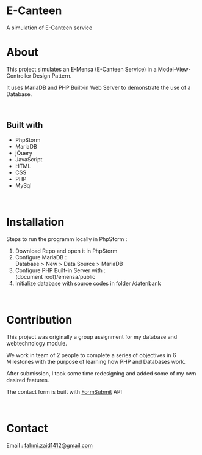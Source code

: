 # E-Canteen
A simulation of E-Canteen service

# About

This project simulates an E-Mensa (E-Canteen Service) in a Model-View-Controller Design Pattern. 

It uses MariaDB and PHP Built-in Web Server to demonstrate the use of a Database.

<br>

## Built with

* PhpStorm
* MariaDB
* jQuery
* JavaScript
* HTML
* CSS
* PHP
* MySql

<br>

# Installation

Steps to run the programm locally in PhpStorm :

1. Download Repo and open it in PhpStorm
2. Configure MariaDB :<br>
Database > New > Data Source > MariaDB
3. Configure PHP Built-in Server with :<br>
(document root)/emensa/public
4. Initialize database with source codes in folder /datenbank


<br>

# Contribution

This project was originally a group assignment for my database and webtechnology module.

We work in team of 2 people to complete a series of objectives in 6 Milestones with the purpose of learning how PHP and Databases work.

After submission, I took some time redesigning and added some of my own desired features.

The contact form is built with [FormSubmit](https://formsubmit.co/) API

<br>

# Contact

Email : fahmi.zaid1412@gmail.com

